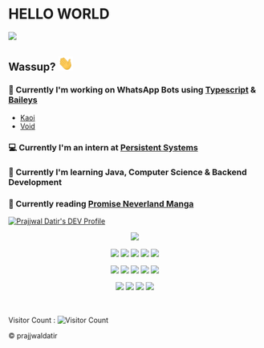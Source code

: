 # HELLO WORLD
<img src="https://media1.tenor.com/images/51e99cb402bc25786d4862f4bbc4135f/tenor.gif?itemid=19733803" width="600">

## Wassup? <img src="./assets/wave.gif" width="30px">

### 🤖 Currently I'm working on WhatsApp Bots using [Typescript](https://github.com/Microsoft/TypeScript) & [Baileys](https://github.com/adiwajshing/Baileys)
- [Kaoi](https://github.com/PrajjwalDatir/Kaoi)
- [Void](https://github.com/Synthesized-Infinity/Whatsapp-Botto-Void) 

### 💻 Currently I'm an intern at [Persistent Systems](https://www.persistent.com/)

### 🚀 Currently I'm learning Java, Computer Science & Backend Development

### 📖 Currently reading [Promise Neverland Manga](https://promisedneverland.com/manga-en/the-promised-neverland-chapter-1/)

<a href="https://dev.to/prajjwaldatir"> 
<img src="https://d2fltix0v2e0sb.cloudfront.net/dev-badge.svg" alt="Prajjwal Datir's DEV Profile" height="30" width="30">
</a>


<!-- Stats Dashboard -->
<p align = "center">
  <img src = "https://github-readme-stats.vercel.app/api?username=PrajjwalDatir&show_icons=true&theme=radical&line_height=40&count_private=true&cache_seconds=1800&title_color=red&include_all_commits=true">
  
</p>

<p align="center">
<!-- ReactJS -->
<img src="https://img.shields.io/badge/react%20-%2320232a.svg?&style=for-the-badge&logo=react&logoColor=%2361DAFB"/>
<!-- Flask -->
<img src="https://img.shields.io/badge/flask%20-%23000.svg?&style=for-the-badge&logo=flask&logoColor=white"/>
<!-- MongoDB -->
<img src ="https://img.shields.io/badge/MongoDB-%234ea94b.svg?&style=for-the-badge&logo=mongodb&logoColor=white"/>
<!-- ExpressJS -->
<img src="https://img.shields.io/badge/express.js%20-%23404d59.svg?&style=for-the-badge"/>
<!-- NodeJS -->
<img src="https://img.shields.io/badge/node.js%20-%2343853D.svg?&style=for-the-badge&logo=node.js&logoColor=white"/>
</p>

<p align="center">
<!-- TS -->
<img src="https://img.shields.io/badge/typescript%20-%23007ACC.svg?&style=for-the-badge&logo=typescript&logoColor=white"/>
<!-- JS -->
<img src="https://img.shields.io/badge/javascript%20-%23323330.svg?&style=for-the-badge&logo=javascript&logoColor=%23F7DF1E"/>
<!-- Python3 -->
<img src="https://img.shields.io/badge/python%20-%2314354C.svg?&style=for-the-badge&logo=python&logoColor=white"/>
<!-- C -->
<img src="https://img.shields.io/badge/c%20-%2300599C.svg?&style=for-the-badge&logo=c&logoColor=white"/>
<!-- Shell script -->
<img src="https://img.shields.io/badge/shell_script%20-%23121011.svg?&style=for-the-badge&logo=gnu-bash&logoColor=white"/>
</p>

<p align="center">
<!-- Blender -->
<img src="https://img.shields.io/badge/blender%20-%23F5792A.svg?&style=for-the-badge&logo=blender&logoColor=white"/>
<!-- Git -->
<img src="https://img.shields.io/badge/git%20-%23F05033.svg?&style=for-the-badge&logo=git&logoColor=white"/>
<!-- Heroku -->
<img src="https://img.shields.io/badge/heroku%20-%23430098.svg?&style=for-the-badge&logo=heroku&logoColor=white"/>
<!-- Docker -->
<img src="https://img.shields.io/badge/docker%20-%230db7ed.svg?&style=for-the-badge&logo=docker&logoColor=white"/>

</p>

</br></br>
Visitor Count : ![Visitor Count](https://profile-counter.glitch.me/{Prajjwaldatir}/count.svg)

:copyright: prajjwaldatir
